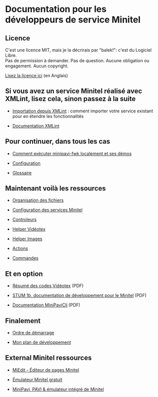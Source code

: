 # Documentation pour les développeurs de service Minitel


## Licence

C'est une licence MIT, mais je la décrirais par "balek!": c'est du Logiciel Libre.<br/>
Pas de permission à demander. Pas de question. Aucune obligation ou engagement. Aucun copyright.

[Lisez la licence ici](../../LICENSE) (en Anglais)


## Si vous avez un service Minitel réalisé avec XMLint, lisez cela, sinon passez à la suite

- [Importation depuis XMLint](./XMLint-transition.md) : comment importer votre service existant pour en étendre les fonctionnalités

- [Documentation XMLint](https://raw.githubusercontent.com/ludosevilla/minipaviCli/master/XMLint/XMLint-doc.pdf)


## Pour continuer, dans tous les cas

- [Comment exécuter minipavi-fwk localement et ses démos](./Local-execution.md)

- [Configuration](./Configurations.md)

- [Glossaire](./Glossary.md)


## Maintenant voilà les ressources 

- [Organisation des fichiers](./Service-files-organization.md)

- [Configuration des services Minitel](./Configurations.md)

- [Controleurs](./Controllers.md)

- [Helper Vidéotex](./Videotex-helper.md)

- [Helper Images](./Image-helper.md)

- [Actions](./Actions.md)

- [Commandes](./Cmds.md)


## Et en option

- [Résumé des codes Vidéotex](https://www.minipavi.fr/videotex-codes.pdf) (PDF)

- [STUM 1b, documentation de développement pour le Minitel](https://www.minipavi.fr/stum1b.pdf) (PDF)

- [Documentation MiniPaviCli](https://github.com/ludosevilla/minipaviCli/blob/main/MiniPaviCli-doc.pdf) (PDF)


## Finalement

- [Ordre de démarrage](./Bootstrap.md)

- [Mon plan de développement](./Schedule.md)


## External Minitel ressources

- [MiEdit - Éditeur de pages Minitel](https://minitel.cquest.org/)

- [Émulateur Minitel gratuit](https://www.minipavi.fr/emulminitel/indexws.php)

- [MiniPavi, PAVI & émulateur intégré de Minitel](https://www.minipavi.fr/)
